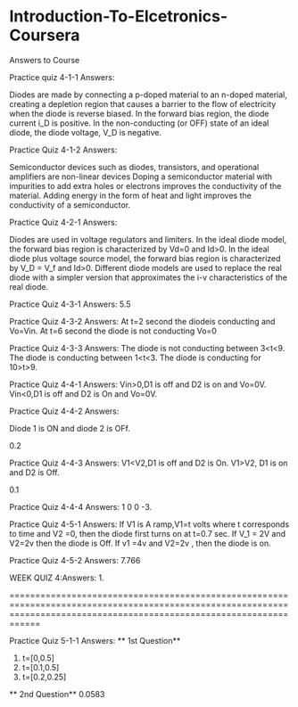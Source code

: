 # Introduction-To-Elcetronics-Coursera
Answers to Course

Practice quiz 4-1-1
Answers:

Diodes are made by connecting a p-doped material to an n-doped material, creating a depletion region that causes a barrier to the flow of electricity when the diode is reverse biased.
In the forward bias region, the diode current i_D is positive.
In the non-conducting (or OFF) state of an ideal diode, the diode voltage, V_D is negative.

Practice Quiz 4-1-2
Answers:

Semiconductor devices such as diodes, transistors, and operational amplifiers are non-linear devices
Doping a semiconductor material with impurities to add extra holes or electrons improves the conductivity of the material.
Adding energy in the form of heat and light improves the conductivity of a semiconductor.

Practice Quiz 4-2-1
Answers:

Diodes are used in voltage regulators and limiters.
In the ideal diode model, the forward bias region is characterized by Vd=0 and Id>0.
In the ideal diode plus voltage source model, the forward bias region is characterized by V_D = V_f and Id>0.
Different diode models are used to replace the real diode with a simpler version that approximates the i-v characteristics of the real diode.

Practice Quiz 4-3-1
Answers:
5.5

Practice Quiz 4-3-2
Answers:
At t=2 second the diodeis conducting and Vo=Vin.
At t=6 second the diode is not conducting Vo=0

Practice Quiz 4-3-3
Answers:
The diode is not conducting between  3<t<9.
The diode is conducting between  1<t<3.
The diode is conducting for  10>t>9.

Practice Quiz 4-4-1
Answers:
Vin>0,D1 is off and D2 is on and Vo=0V.
Vin<0,D1 is off and D2 is On and Vo=0V.

Practice Quiz 4-4-2
Answers:

Diode 1 is ON and diode 2 is OFf.

0.2

Practice Quiz 4-4-3
Answers:
V1<V2,D1 is off and D2 is On.
V1>V2, D1 is on and D2 is Off.

0.1

Practice Quiz 4-4-4
Answers:
1
0
0
-3.

Practice Quiz 4-5-1
Answers:
If V1 is A ramp,V1=t volts where t corresponds to time and V2 =0, then the diode first turns on at t=0.7 sec.
If V_1 = 2V and V2=2v then the diode is Off.
If v1 =4v and V2=2v , then the diode is on.

Practice Quiz 4-5-2
Answers:
7.766

WEEK QUIZ 4:Answers:
1.



















========================================================================================================================================================================

Practice Quiz 5-1-1
Answers:
 ** 1st Question**
1. t=[0,0.5]
2. t=[0.1,0.5]
3. t=[0.2,0.25]
    
  **  2nd Question**
 0.0583

